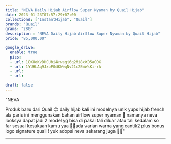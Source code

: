 ```yaml
---
title: "NEVA Daily Hijab Airflow Super Nyaman by Quail Hijab"
date: 2023-01-23T07:57:29+07:00
collections: ["InstantHijab", "Quail"]
brands: "Quail"
grams: "280"
description : "NEVA Daily Hijab Airflow Super Nyaman by Quail Hijab"
price: "85,000.00"

google_drive:
  enable: true
  pics:
  - url: 1OXUoKvDHCUbi4rwagj6g2Mi8xXD5aODX
  - url: 1YUHLAq9JxoP0dKWwqNv21c2EmWsKi-rA
  - url: 
  - url: 

draft: false
---
```


"NEVA

Produk baru dari Quail 😍 daily hijab kali ini modelnya unik yups hijab french ala paris ini menggunakan bahan airflow super nyaman 🥰 namanya neva looksya dapat jadi 2 model yg bisa di pakai tali diluar atau tali kedalam so far sesuai kesukaan kamu yaa 💖✨ada varian warna yang cantik2 plus bonus logo signature quail ! yuk adopsi neva sekarang juga 🫶🏻"

---     
 
